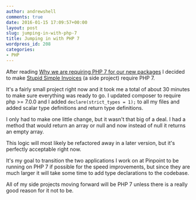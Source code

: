 ```yaml
---
author: andrewshell
comments: true
date: 2016-01-15 17:09:57+00:00
layout: post
slug: jumping-in-with-php-7
title: Jumping in with PHP 7
wordpress_id: 208
categories:
- PHP
---
```


After reading [Why we are requiring PHP 7 for our new packages](https://murze.be/2016/01/why-we-are-requiring-php-7-for-our-new-packages/) I decided to make [Stupid Simple Invoices](https://github.com/andrewshell/invoice) (a side project) require PHP 7.

It's a fairly small project right now and it took me a total of about 30 minutes to make sure everything was ready to go. I updated composer to require php >= 7.0.0 and I added `declare(strict_types = 1);` to all my files and added scalar type definitions and return type definitions.

I only had to make one little change, but it wasn't that big of a deal. I had a method that would return an array or null and now instead of null it returns an empty array.

This logic will most likely be refactored away in a later version, but it's perfectly acceptable right now.

It's my goal to transition the two applications I work on at Pinpoint to be running on PHP 7 if possible for the speed improvements, but since they are much larger it will take some time to add type declarations to the codebase.

All of my side projects moving forward will be PHP 7 unless there is a really good reason for it not to be.
